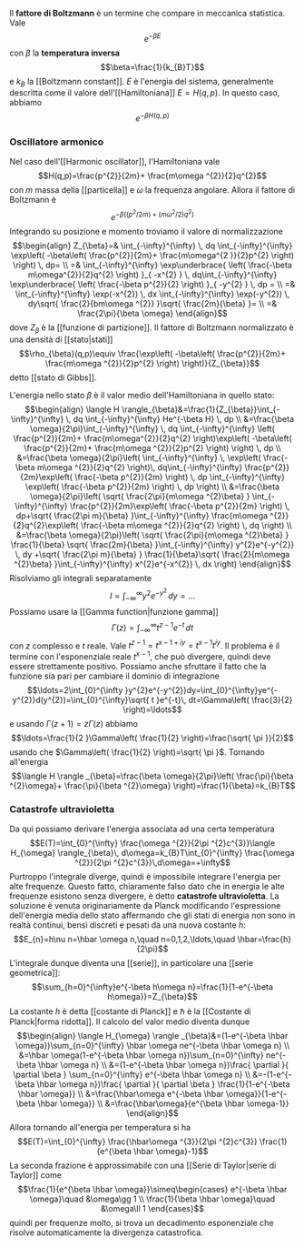 Il **fattore di Boltzmann** è un termine che compare in meccanica statistica. Vale
$$e^{-\beta E}$$
con $\beta$ la **temperatura inversa**
$$\beta=\frac{1}{k_{B}T}$$
e $k_{B}$ la [[Boltzmann constant]]. $E$ è l'energia del sistema, generalmente descritta come il valore dell'[[Hamiltoniana]] $E=H(q,p)$. In questo caso, abbiamo
$$e^{-\beta H(q,p)}$$
### Oscillatore armonico
Nel caso dell'[[Harmonic oscillator]], l'Hamiltoniana vale
$$H(q,p)=\frac{p^{2}}{2m}+ \frac{m\omega ^{2}}{2}q^{2}$$
con $m$ massa della [[particella]] e $\omega$ la frequenza angolare. Allora il fattore di Boltzmann è
$$e^{-\beta((p^{2}/2m) + (m\omega^{2}/2)q^{2})}$$
Integrando su posizione e momento troviamo il valore di normalizzazione
$$\begin{align}
Z_{\beta}=& \int_{-\infty}^{\infty}  \, dq \int_{-\infty}^{\infty} \exp\left( -\beta\left( \frac{p^{2}}{2m}+ \frac{m\omega^{2 }}{2}p^{2} \right) \right) \, dp= \\
=& \int_{-\infty}^{\infty} \exp\underbrace{ \left( \frac{-\beta m\omega^{2}}{2}q^{2} \right) }_{ -x^{2} } \, dq\int_{-\infty}^{\infty} \exp\underbrace{ \left( \frac{-\beta p^{2}}{2} \right) }_{ -y^{2} } \, dp = \\
=& \int_{-\infty}^{\infty} \exp(-x^{2}) \, dx \int_{-\infty}^{\infty} \exp(-y^{2}) \, dy\sqrt{ \frac{2}{bm\omega ^{2}} }\sqrt{ \frac{2m}{\beta} }= \\
=& \frac{2\pi}{\beta \omega}
\end{align}$$
dove $Z_{\beta}$ è la [[funzione di partizione]]. Il fattore di Boltzmann normalizzato è una densità di [[stato|stati]]
$$\rho_{\beta}(q,p)\equiv \frac{\exp\left( -\beta\left( \frac{p^{2}}{2m}+ \frac{m\omega ^{2}}{2}p^{2} \right) \right)}{Z_{\beta}}$$
detto [[stato di Gibbs]].

L'energia nello stato $\beta$ è il valor medio dell'Hamiltoniana in quello stato:
$$\begin{align}
\langle H \rangle_{\beta}&=\frac{1}{Z_{\beta}}\int_{-\infty}^{\infty}  \, dq \int_{-\infty}^{\infty} He^{-\beta H} \, dp   \\
&=\frac{\beta \omega}{2\pi}\int_{-\infty}^{\infty}  \, dq \int_{-\infty}^{\infty} \left( \frac{p^{2}}{2m}+ \frac{m\omega^{2}}{2}q^{2} \right)\exp\left( -\beta\left( \frac{p^{2}}{2m}+ \frac{m\omega ^{2}}{2}p^{2} \right) \right) \, dp \\
&=\frac{\beta \omega}{2\pi}\left( \int_{-\infty}^{\infty}  \, \exp\left( \frac{-\beta m\omega ^{2}}{2}q^{2} \right)\, dq\int_{-\infty}^{\infty} \frac{p^{2}}{2m}\exp\left( \frac{-\beta p^{2}}{2m} \right) \, dp \int_{-\infty}^{\infty} \exp\left( \frac{-\beta p^{2}}{2m} \right) \, dp   \right) \\
&=\frac{\beta \omega}{2\pi}\left( \sqrt{ \frac{2\pi}{m\omega ^{2}\beta} } \int_{-\infty}^{\infty} \frac{p^{2}}{2m}\exp\left( \frac{-\beta p^{2}}{2m} \right) \, dp+\sqrt{ \frac{2\pi m}{\beta} }\int_{-\infty}^{\infty} \frac{m\omega ^{2}}{2}q^{2}\exp\left( \frac{-\beta m\omega ^{2}}{2}q^{2} \right) \, dq  \right) \\
&=\frac{\beta \omega}{2\pi}\left( \sqrt{ \frac{2\pi}{m\omega ^{2}\beta} } \frac{1}{\beta} \sqrt{ \frac{2m}{\beta} }\int_{-\infty}^{\infty} y^{2}e^{-y^{2}} \, dy +\sqrt{ \frac{2\pi m}{\beta} } \frac{1}{\beta}\sqrt{ \frac{2}{m\omega ^{2}\beta} }\int_{-\infty}^{\infty} x^{2}e^{-x^{2}} \, dx  \right)
\end{align}$$
Risolviamo gli integrali separatamente
$$I=\int_{-\infty}^{\infty} y^{2}e^{-y^{2}} \, dy=\ldots$$
Possiamo usare la [[Gamma function|funzione gamma]]
$$\Gamma(z)=\int_{-\infty}^{\infty} t^{z-1}e^{-t} \, dt $$
con $z$ complesso e $t$ reale. Vale $t^{z-1}=t^{x-1+iy}=t^{x-1}t^{iy}$. Il problema è il termine con l'esponenziale reale $t^{x-1}$, che può divergere, quindi deve essere strettamente positivo. Possiamo anche sfruttare il fatto che la funzione sia pari per cambiare il dominio di integrazione
$$\ldots=2\int_{0}^{\infty }y^{2}e^{-y^{2}}dy=\int_{0}^{\infty}ye^{-y^{2}}d(y^{2})=\int_{0}^{\infty}\sqrt{ t }e^{-t}\, dt=\Gamma\left( \frac{3}{2} \right)=\ldots$$
e usando $\Gamma(z+1)=z\Gamma(z)$ abbiamo
$$\ldots=\frac{1}{2 }\Gamma\left( \frac{1}{2} \right)=\frac{\sqrt{ \pi }}{2}$$
usando che $\Gamma\left( \frac{1}{2} \right)=\sqrt{ \pi }$. Tornando all'energia
$$\langle H \rangle _{\beta}=\frac{\beta \omega}{2\pi}\left( \frac{\pi}{\beta ^{2}\omega}+ \frac{\pi}{\beta ^{2}\omega} \right)=\frac{1}{\beta}=k_{B}T$$
### Catastrofe ultravioletta
Da qui possiamo derivare l'energia associata ad una certa temperatura
$$E(T)=\int_{0}^{\infty} \frac{\omega ^{2}}{2\pi ^{2}c^{3}}\langle H_{\omega} \rangle_{\beta}\, d\omega=k_{B}T\int_{0}^{\infty} \frac{\omega ^{2}}{2\pi ^{2}c^{3}}\,d\omega=+\infty$$
Purtroppo l'integrale diverge, quindi è impossibile integrare l'energia per alte frequenze. Questo fatto, chiaramente falso dato che in energia le alte frequenze esistono senza divergere, è detto **catastrofe ultravioletta**. La soluzione è venuta originariamente da Planck modificando l'espressione dell'energia media dello stato affermando che gli stati di energia non sono in realtà continui, bensì discreti e pesati da una nuova costante $h$:
$$E_{n}=h\nu n=\hbar \omega n,\quad n=0,1,2,\ldots,\quad \hbar=\frac{h}{2\pi}$$
L'integrale dunque diventa una [[serie]], in particolare una [[serie geometrica]]:
$$\sum_{h=0}^{\infty}e^{-\beta h\omega n}=\frac{1}{1-e^{-\beta h\omega}}=Z_{\beta}$$
La costante $h$ è detta [[costante di Planck]] e $\hbar$ è la [[Costante di Planck|forma ridotta]]. Il calcolo del valor medio diventa dunque
$$\begin{align}
\langle H_{\omega} \rangle _{\beta}&=(1-e^{-\beta \hbar \omega})\sum_{n=0}^{\infty} \hbar \omega ne^{-\beta \hbar \omega n} \\
&=\hbar \omega(1-e^{-\beta \hbar \omega n})\sum_{n=0}^{\infty} ne^{-\beta \hbar \omega n} \\
&=(1-e^{-\beta \hbar \omega n})\frac{ \partial  }{ \partial \beta } \sum_{n=0}^{\infty} e^{-\beta \hbar \omega n} \\
&=-(1-e^{-\beta \hbar \omega n})\frac{ \partial }{ \partial \beta } \frac{1}{1-e^{-\beta \hbar \omega}} \\
&=\frac{\hbar\omega e^{-\beta \hbar \omega}}{1-e^{-\beta \hbar \omega}} \\
&=\frac{\hbar\omega}{e^{\beta \hbar \omega-1}}
\end{align}$$
Allora tornando all'energia per temperatura si ha
$$E(T)=\int_{0}^{\infty} \frac{\hbar\omega ^{3}}{2\pi ^{2}c^{3}} \frac{1}{e^{\beta \hbar \omega}-1}$$
La seconda frazione è approssimabile con una [[Serie di Taylor|serie di Taylor]] come
$$\frac{1}{e^{\beta \hbar \omega}}\simeq\begin{cases}
e^{-\beta \hbar \omega}\quad &\omega\gg 1 \\
\frac{1}{\beta \hbar \omega}\quad &\omega\ll 1
\end{cases}$$
quindi per frequenze molto, si trova un decadimento esponenziale che risolve automaticamente la divergenza catastrofica.